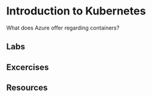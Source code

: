 # Introduction to Kubernetes

What does Azure offer regarding containers?

## Labs

## Excercises

## Resources


